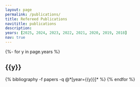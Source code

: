 ```yaml
---
layout: page
permalink: /publications/
title: Refereed Publications
navititle: publications
description:
years: [2025, 2024, 2023, 2022, 2021, 2020, 2019, 2018]
nav: true
---
```

<!-- _pages/publications.md -->
<div class="publications">

{%- for y in page.years %}
  <h2 class="year">{{y}}</h2>
  {% bibliography -f papers -q @*[year={{y}}]* %}
{% endfor %}

</div>
